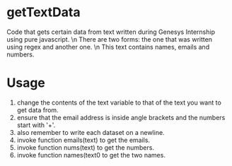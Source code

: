 # getTextData
Code that gets certain data from text written during Genesys Internship using pure javascript. \n
There are two forms: the one that was written using regex and another one. \n
This text contains names, emails and numbers.

# Usage
1. change the contents of the text variable to that of the text you want to get data from.
2. ensure that the email address is inside angle brackets and the numbers start with '+'.
3. also remember to write each dataset on a newline.
4. invoke function emails(text) to get the emails.
5. invoke function nums(text) to get the numbers.
6. invoke function names(text0 to get the two names.
